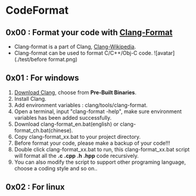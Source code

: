 # CodeFormat

## 0x00 : Format your code with [Clang-Format](http://clang.llvm.org/docs/ClangFormat.html)

* Clang-format is a part of Clang, [Clang-Wikipedia](https://en.wikipedia.org/wiki/Clang).
* Clang-format can be used to format C/C++/Obj-C code.
![avatar](./test/before format.png)

## 0x01 : For windows
1. [Download Clang](http://releases.llvm.org/download.html), choose from __Pre-Built Binaries__.
2. Install Clang.
3. Add environment variables : clang/tools/clang-format.
4. Open a terminal, input "clang-format -help", make sure environment variables has been added successfully.
5. Download clang-format_en.bat(english) or clang-format_ch.bat(chinese).
6. Copy clang-format_xx.bat to your project directory.
7. Before format your code, please make a backup of your code!!! 
8. Double click clang-format_xx.bat to run, this clang-format_xx.bat script will format all the __.c__ __.cpp__ __.h__ __.hpp__ code recursively.
9. You can also modify the script to support other programing language, choose a coding style and so on..

## 0x02 : For linux
